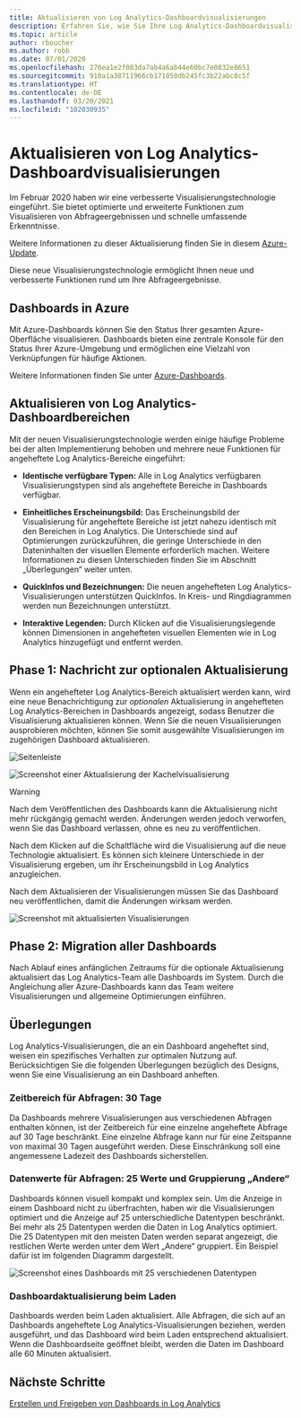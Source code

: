 ```yaml
---
title: Aktualisieren von Log Analytics-Dashboardvisualisierungen
description: Erfahren Sie, wie Sie Ihre Log Analytics-Dashboardvisualisierungen mit Abfragen aktualisieren können, die leistungsstarke Erkenntnisse ermöglichen.
ms.topic: article
author: rboucher
ms.author: robb
ms.date: 07/01/2020
ms.openlocfilehash: 276ea1e2f083da7ab4a6ab44e60bc7e0832e8651
ms.sourcegitcommit: 910a1a38711966cb171050db245fc3b22abc8c5f
ms.translationtype: HT
ms.contentlocale: de-DE
ms.lasthandoff: 03/20/2021
ms.locfileid: "102030935"
---
```

# <a name="upgrading-your-log-analytics-dashboard-visualizations"></a>Aktualisieren von Log Analytics-Dashboardvisualisierungen

Im Februar 2020 haben wir eine verbesserte Visualisierungstechnologie eingeführt. Sie bietet optimierte und erweiterte Funktionen zum Visualisieren von Abfrageergebnissen und schnelle umfassende Erkenntnisse. 

Weitere Informationen zu dieser Aktualisierung finden Sie in diesem [Azure-Update](https://azure.microsoft.com/updates/azure-monitor-log-analytics-upgraded-results-visualization/). 

Diese neue Visualisierungstechnologie ermöglicht Ihnen neue und verbesserte Funktionen rund um Ihre Abfrageergebnisse. 

## <a name="dashboards-in-azure"></a>Dashboards in Azure

Mit Azure-Dashboards können Sie den Status Ihrer gesamten Azure-Oberfläche visualisieren. Dashboards bieten eine zentrale Konsole für den Status Ihrer Azure-Umgebung und ermöglichen eine Vielzahl von Verknüpfungen für häufige Aktionen. 

Weitere Informationen finden Sie unter [Azure-Dashboards](../../azure-portal/azure-portal-dashboards.md).


## <a name="upgrading-log-analytics-dashboard-parts"></a>Aktualisieren von Log Analytics-Dashboardbereichen

Mit der neuen Visualisierungstechnologie werden einige häufige Probleme bei der alten Implementierung behoben und mehrere neue Funktionen für angeheftete Log Analytics-Bereiche eingeführt: 

- **Identische verfügbare Typen:** Alle in Log Analytics verfügbaren Visualisierungstypen sind als angeheftete Bereiche in Dashboards verfügbar.

- **Einheitliches Erscheinungsbild:** Das Erscheinungsbild der Visualisierung für angeheftete Bereiche ist jetzt nahezu identisch mit den Bereichen in Log Analytics. Die Unterschiede sind auf Optimierungen zurückzuführen, die geringe Unterschiede in den Dateninhalten der visuellen Elemente erforderlich machen. Weitere Informationen zu diesen Unterschieden finden Sie im Abschnitt „Überlegungen“ weiter unten.

- **QuickInfos und Bezeichnungen:** Die neuen angehefteten Log Analytics-Visualisierungen unterstützen QuickInfos. In Kreis- und Ringdiagrammen werden nun Bezeichnungen unterstützt.

- **Interaktive Legenden:** Durch Klicken auf die Visualisierungslegende können Dimensionen in angehefteten visuellen Elementen wie in Log Analytics hinzugefügt und entfernt werden.

## <a name="stage-1---opt-in-upgrade-message"></a>Phase 1: Nachricht zur optionalen Aktualisierung

Wenn ein angehefteter Log Analytics-Bereich aktualisiert werden kann, wird eine neue Benachrichtigung zur *optionalen* Aktualisierung in angehefteten Log Analytics-Bereichen in Dashboards angezeigt, sodass Benutzer die Visualisierung aktualisieren können. Wenn Sie die neuen Visualisierungen ausprobieren möchten, können Sie somit ausgewählte Visualisierungen im zugehörigen Dashboard aktualisieren.

 
![Seitenleiste](media/dashboard-upgrade/update-message-1.png)
 
![Screenshot einer Aktualisierung der Kachelvisualisierung](media/dashboard-upgrade/update-message-2.png)

> [!WARNING]
> Nach dem Veröffentlichen des Dashboards kann die Aktualisierung nicht mehr rückgängig gemacht werden. Änderungen werden jedoch verworfen, wenn Sie das Dashboard verlassen, ohne es neu zu veröffentlichen.  

Nach dem Klicken auf die Schaltfläche wird die Visualisierung auf die neue Technologie aktualisiert. Es können sich kleinere Unterschiede in der Visualisierung ergeben, um ihr Erscheinungsbild in Log Analytics anzugleichen.

Nach dem Aktualisieren der Visualisierungen müssen Sie das Dashboard neu veröffentlichen, damit die Änderungen wirksam werden.

![Screenshot mit aktualisierten Visualisierungen](media/dashboard-upgrade/update-message-3.png)

## <a name="stage-2---migration-of-all-dashboards"></a>Phase 2: Migration aller Dashboards

Nach Ablauf eines anfänglichen Zeitraums für die optionale Aktualisierung aktualisiert das Log Analytics-Team alle Dashboards im System. Durch die Angleichung aller Azure-Dashboards kann das Team weitere Visualisierungen und allgemeine Optimierungen einführen.

## <a name="considerations"></a>Überlegungen

Log Analytics-Visualisierungen, die an ein Dashboard angeheftet sind, weisen ein spezifisches Verhalten zur optimalen Nutzung auf. Berücksichtigen Sie die folgenden Überlegungen bezüglich des Designs, wenn Sie eine Visualisierung an ein Dashboard anheften.

### <a name="query-time-scope---30-day-limit"></a>Zeitbereich für Abfragen: 30 Tage

Da Dashboards mehrere Visualisierungen aus verschiedenen Abfragen enthalten können, ist der Zeitbereich für eine einzelne angeheftete Abfrage auf 30 Tage beschränkt. Eine einzelne Abfrage kann nur für eine Zeitspanne von maximal 30 Tagen ausgeführt werden. Diese Einschränkung soll eine angemessene Ladezeit des Dashboards sicherstellen.

### <a name="query-data-values---25-values-and-other-grouping"></a>Datenwerte für Abfragen: 25 Werte und Gruppierung „Andere“

Dashboards können visuell kompakt und komplex sein. Um die Anzeige in einem Dashboard nicht zu überfrachten, haben wir die Visualisierungen optimiert und die Anzeige auf 25 unterschiedliche Datentypen beschränkt. Bei mehr als 25 Datentypen werden die Daten in Log Analytics optimiert. Die 25 Datentypen mit den meisten Daten werden separat angezeigt, die restlichen Werte werden unter dem Wert „Andere“ gruppiert. Ein Beispiel dafür ist im folgenden Diagramm dargestellt.  

![Screenshot eines Dashboards mit 25 verschiedenen Datentypen](media/dashboard-upgrade/values-25-limit.png)

### <a name="dashboard-refresh-on-load"></a>Dashboardaktualisierung beim Laden

Dashboards werden beim Laden aktualisiert. Alle Abfragen, die sich auf an Dashboards angeheftete Log Analytics-Visualisierungen beziehen, werden ausgeführt, und das Dashboard wird beim Laden entsprechend aktualisiert. Wenn die Dashboardseite geöffnet bleibt, werden die Daten im Dashboard alle 60 Minuten aktualisiert.

## <a name="next-steps"></a>Nächste Schritte

[Erstellen und Freigeben von Dashboards in Log Analytics](../visualize/tutorial-logs-dashboards.md)
